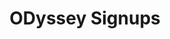 ---
title: ODyssey Signups
redirect_to: https://docs.google.com/spreadsheets/d/1VsWD3vrdzdT0SUTZBb3005v63N41gRLgmEHSk2EIzHM/edit?gid=1147733219#gid=11477332199
redirect_from: 
  - /ODyssey2024
  - /odyssey2024
---